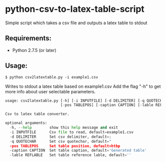 # python-csv-to-latex-table-script
Simple script which takes a csv file and outputs a latex table to stdout


## Requirements:
* Python 2.7.5 (or later)

## Usage:
    $ python csv2latextable.py -i example1.csv
Writes to stdout a latex table based on example1.csv
Add the flag "-h" to get more info about user selectable parameters.

```python csv2latextable.py -h
usage: csv2latextable.py [-h] [-i INPUTFILE] [-d DELIMITER] [-q QUOTECHAR]
                         [-pos TABLEPOS] [-caption CAPTION] [-lable REFLABLE]

Csv to latex table converter.

optional arguments:
  -h, --help        show this help message and exit
  -i INPUTFILE      Csv file to read, default=example1.csv
  -d DELIMITER      Set csv delimiter, default=;
  -q QUOTECHAR      Set csv quotechar, default="
  -pos TABLEPOS     Set table position, default=htbp
  -caption CAPTION  Set table caption, default='Generated table'
  -lable REFLABLE   Set table reference lable, default=''
```